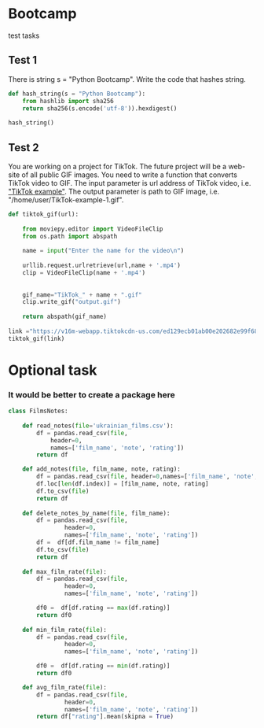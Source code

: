 # Bootcamp
test tasks


## Test 1
There is string s = "Python Bootcamp". Write the code that hashes string.

```python
def hash_string(s = "Python Bootcamp"):
    from hashlib import sha256
    return sha256(s.encode('utf-8')).hexdigest()
    
hash_string()
```

## Test 2
You are working on a project for TikTok. The future project will be a web-site of all public GIF images. You need to write a function that converts TikTok video to GIF. The input parameter is url address of TikTok video, i.e.  ["TikTok example"](https://v16m-webapp.tiktokcdn-us.com/ed129ecb01ab00e202682e99f68a9288/62e7cb0d/video/tos/useast5/tos-useast5-pve-0068-tx/d69985b1677b4a73a584b56d604011ca/?a=1988&ch=0&cr=0&dr=0&lr=tiktok_m&cd=0%7C0%7C1%7C0&cv=1&br=4020&bt=2010&cs=0&ds=3&ft=ebtHKH-qMyq8ZjFl1we2N9befl7Gb&mime_type=video_mp4&qs=0&rc=OTU4MzU0NzVnaDpnOGg8OEBpajM5Z2c6ZmYzZTMzZzczNEAuMC9jLWBgNmExMzJfY18tYSMxX28vcjRnMGRgLS1kMS9zcw%3D%3D&l=20220801064449EF653E99EF32BC2EAB55). The output parameter is path to GIF image, i.e. "/home/user/TikTok-example-1.gif".

```python
def tiktok_gif(url):
    
    from moviepy.editor import VideoFileClip
    from os.path import abspath
    
    name = input("Enter the name for the video\n")
    
    urllib.request.urlretrieve(url,name + '.mp4') 
    clip = VideoFileClip(name + '.mp4')
    
    
    gif_name="TikTok_" + name + ".gif"
    clip.write_gif("output.gif")
    
    return abspath(gif_name)
    
link ="https://v16m-webapp.tiktokcdn-us.com/ed129ecb01ab00e202682e99f68a9288/62e7cb0d/video/tos/useast5/tos-useast5-pve-0068-tx/d69985b1677b4a73a584b56d604011ca/?a=1988&ch=0&cr=0&dr=0&lr=tiktok_m&cd=0%7C0%7C1%7C0&cv=1&br=4020&bt=2010&cs=0&ds=3&ft=ebtHKH-qMyq8ZjFl1we2N9befl7Gb&mime_type=video_mp4&qs=0&rc=OTU4MzU0NzVnaDpnOGg8OEBpajM5Z2c6ZmYzZTMzZzczNEAuMC9jLWBgNmExMzJfY18tYSMxX28vcjRnMGRgLS1kMS9zcw%3D%3D&l=20220801064449EF653E99EF32BC2EAB55"
tiktok_gif(link)
```

# Optional task


### It would be better to create a package here
```python
class FilmsNotes:
    
    def read_notes(file='ukrainian_films.csv'):
        df = pandas.read_csv(file, 
            header=0, 
            names=['film_name', 'note', 'rating'])
        return df

    def add_notes(file, film_name, note, rating):
        df = pandas.read_csv(file, header=0,names=['film_name', 'note', 'rating'])
        df.loc[len(df.index)] = [film_name, note, rating]
        df.to_csv(file)
        return df
 
    def delete_notes_by_name(file, film_name):
        df = pandas.read_csv(file, 
                header=0, 
                names=['film_name', 'note', 'rating'])
        df =  df[df.film_name != film_name] 
        df.to_csv(file)
        return df
 
    def max_film_rate(file):
        df = pandas.read_csv(file, 
                header=0, 
                names=['film_name', 'note', 'rating'])

        df0 =  df[df.rating == max(df.rating)] 
        return df0
    
    def min_film_rate(file):
        df = pandas.read_csv(file, 
                header=0, 
                names=['film_name', 'note', 'rating'])

        df0 =  df[df.rating == min(df.rating)] 
        return df0

    def avg_film_rate(file):
        df = pandas.read_csv(file, 
                header=0, 
                names=['film_name', 'note', 'rating'])
        return df["rating"].mean(skipna = True)
```
